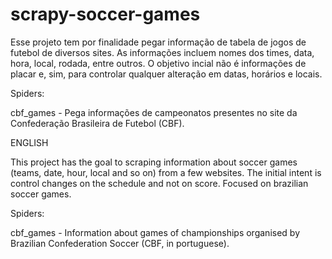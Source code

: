 # scrapy-soccer-games
Esse projeto tem por finalidade pegar informação de tabela de jogos de futebol de diversos sites. As informações incluem nomes dos times, data, hora, local, rodada, entre outros. O objetivo incial não é informações de placar e, sim, para controlar qualquer alteração em datas, horários e locais.

Spiders:

cbf_games - Pega informações de campeonatos presentes no site da Confederação Brasileira de Futebol (CBF).


ENGLISH

This project has the goal to scraping information about soccer games (teams, date, hour, local and so on) from a few websites. The initial intent is control changes on the schedule and not on score. Focused on brazilian soccer games.

Spiders:

cbf_games - Information about games of championships organised by Brazilian Confederation Soccer (CBF, in portuguese).

